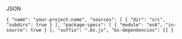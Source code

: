 JSON

`{
 "name": "your-project-name",
 "sources": [
 {
 "dir": "src", 
 "subdirs": true
 }
 ],
 "package-specs": [
 {
 "module": "es6",
 "in-source": true
 }
 ],
 "suffix": ".bs.js",
 "bs-dependencies": []
}`




